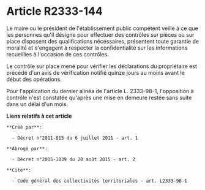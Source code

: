 # Article R2333-144

Le maire ou le président de l'établissement public compétent veille à ce que les personnes qu'il désigne pour effectuer des
contrôles sur pièces ou sur place disposent des qualifications nécessaires, présentent toute garantie de moralité et
s'engagent à respecter la confidentialité sur les informations recueillies à l'occasion de ces contrôles. 

Le contrôle sur place mené pour vérifier les déclarations du propriétaire est précédé d'un avis de vérification notifié
quinze jours au moins avant le début des opérations. 

Pour l'application du dernier alinéa de l'article L. 2333-98-1, l'opposition à contrôle n'est constatée qu'après une mise en
demeure restée sans suite dans un délai d'un mois.

**Liens relatifs à cet article**

	**Créé par**:

	  - Décret n°2011-815 du 6 juillet 2011 - art. 1

	**Abrogé par**:

	  - Décret n°2015-1039 du 20 août 2015 - art. 2

	**Cite**:

	  - Code général des collectivités territoriales - art. L2333-98-1
